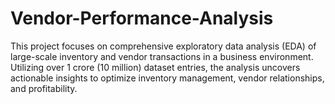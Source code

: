 # Vendor-Performance-Analysis
This project focuses on comprehensive exploratory data analysis (EDA) of large-scale inventory and vendor transactions in a business environment. Utilizing over 1 crore (10 million) dataset entries, the analysis uncovers actionable insights to optimize inventory management, vendor relationships, and profitability.
